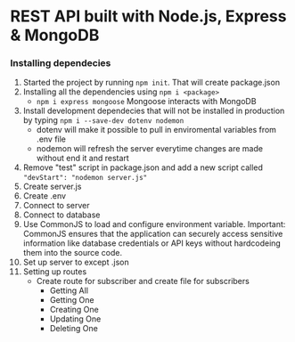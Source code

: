# REST API built with Node.js, Express & MongoDB

### Installing dependecies

1. Started the project by running `npm init`. That will create package.json
2. Installing all the dependencies using `npm i <package>`
   - `npm i express mongoose`
     Mongoose interacts with MongoDB
3. Install development dependecies that will not be installed in production by typing `npm i --save-dev dotenv nodemon`
   - dotenv will make it possible to pull in enviromental variables from .env file
   - nodemon will refresh the server everytime changes are made without end it and restart
4. Remove "test" script in package.json and add a new script called `"devStart": "nodemon server.js"`
5. Create server.js
6. Create .env
7. Connect to server
8. Connect to database
9. Use CommonJS to load and configure environment variable.
   Important: CommonJS ensures that the application can securely access sensitive information like database credentials or API keys without hardcodeing them into the source code.
10. Set up server to except .json
11. Setting up routes
    - Create route for subscriber and create file for subscribers
      - Getting All
      - Getting One
      - Creating One
      - Updating One
      - Deleting One
